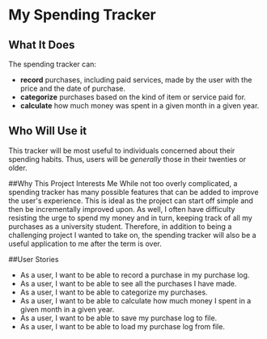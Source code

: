# My Spending Tracker

## What It Does
The spending tracker can:
- **record** purchases, including paid services, made by the user with the price and the date of purchase.
- **categorize** purchases based on the kind of item or service paid for.
- **calculate** how much money was spent in a given month in a given year.

## Who Will Use it
This tracker will be most useful to individuals concerned about their spending habits. Thus, users will be *generally*
those in their twenties or older.

##Why This Project Interests Me
While not too overly complicated, a spending tracker has many possible features that can be added to improve the user's
experience. This is ideal as the project can start off simple and then be incrementally improved upon. As well, I often
have difficulty resisting the urge to spend my money and in turn, keeping track of all my purchases as a university 
student. Therefore, in addition to being a challenging project I wanted to take on, the spending tracker will also be a 
useful application to me after the term is over.

##User Stories
- As a user, I want to be able to record a purchase in my purchase log.
- As a user, I want to be able to see all the purchases I have made.
- As a user, I want to be able to categorize my purchases.
- As a user, I want to be able to calculate how much money I spent in a given month in a given year.
- As a user, I want to be able to save my purchase log to file.
- As a user, I want to be able to load my purchase log from file.